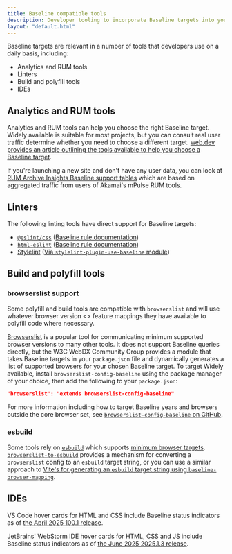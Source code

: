 ```yaml
---
title: Baseline compatible tools
description: Developer tooling to incorporate Baseline targets into your projects.
layout: "default.html"
---
```


Baseline targets are relevant in a number of tools that developers use on a daily basis, including:

- Analytics and RUM tools
- Linters
- Build and polyfill tools
- IDEs

## Analytics and RUM tools

Analytics and RUM tools can help you choose the right Baseline target.  Widely available is suitable for most projects, but you can consult real user traffic determine whether you need to choose a different target.  [web.dev provides an article outlining the tools available to help you choose a Baseline target](https://web.dev/articles/how-to-choose-your-baseline-target).

If you're launching a new site and don't have any user data, you can look at [RUM Archive Insights Baseline support tables](https://rumarchive.com/insights/#baseline) which are based on aggregated traffic from users of Akamai's mPulse RUM tools.

## Linters

The following linting tools have direct support for Baseline targets:

- [`@eslint/css`](https://github.com/eslint/css) ([Baseline rule documentation](https://github.com/eslint/css/blob/main/docs/rules/use-baseline.md))
- [`html-eslint`](https://github.com/yeonjuan/html-eslint) ([Baseline rule documentation](https://github.com/yeonjuan/html-eslint/blob/main/docs/rules/use-baseline.md))
- [Stylelint](https://stylelint.io/) ([Via `stylelint-plugin-use-baseline` module](https://github.com/ryo-manba/stylelint-plugin-use-baseline))

## Build and polyfill tools

### browserslist support

Some polyfill and build tools are compatible with `browserslist` and will use whatever browser version <> feature mappings they have available to polyfill code where necessary.

[Browserslist](https://github.com/browserslist/browserslist) is a popular tool for communicating minimum supported browser versions to many other tools.  It does not support Baseline queries directly, but the W3C WebDX Community Group provides a module that takes Baseline targets in your `package.json` file and dynamically generates a list of supported browsers for your chosen Baseline target.  To target Widely available, install `browserslist-config-baseline` using the package manager of your choice, then add the following to your `package.json`:

```json
"browserslist": "extends browserslist-config-baseline"
```

For more information including how to target Baseline years and browsers outside the core browser set, see [`browserslist-config-baseline` on GitHub](https://github.com/web-platform-dx/browserslist-config-baseline).

### esbuild

Some tools rely on [`esbuild`](https://esbuild.github.io/) which supports [minimum browser targets](https://esbuild.github.io/api/#target).  [`browserslist-to-esbuild`](https://github.com/marcofugaro/browserslist-to-esbuild) provides a mechanism for converting a `browserslist` config to an `esbuild` target string, or you can use a similar approach to [Vite's for generating an `esbuild` target string using `baseline-browser-mapping`](https://github.com/vitejs/vite/blob/bdde0f9e5077ca1a21a04eefc30abad055047226/packages/vite/scripts/generateTarget.ts#L4).

## IDEs

VS Code hover cards for HTML and CSS include Baseline status indicators as of [the April 2025 100.1 release](https://code.visualstudio.com/updates/v1_100#_languages).

JetBrains' WebStorm IDE hover cards for HTML, CSS and JS include Baseline status indicators as of [the June 2025 2025.1.3 release](https://youtrack.jetbrains.com/articles/WEB-A-233538621/WebStorm-2025.1.3-251.26927.40-build-Release-Notes).